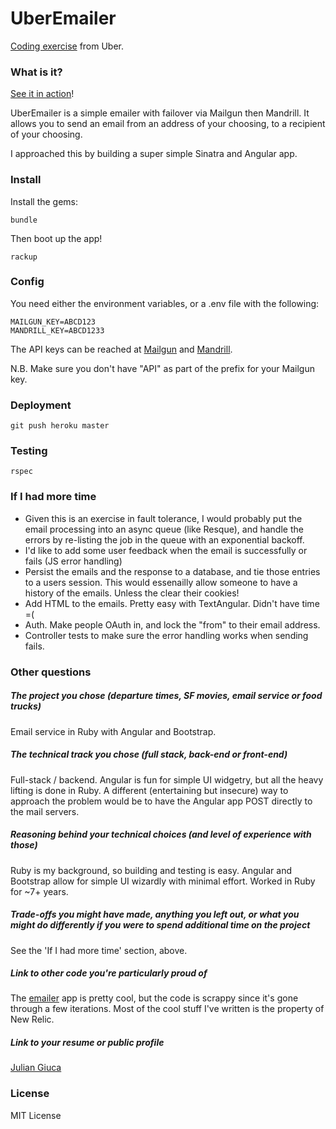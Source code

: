 # UberEmailer
[Coding exercise](https://github.com/uber/coding-challenge-tools) from Uber.

### What is it?
[See it in action](http://uber-emailer.herokuapp.com/)!

UberEmailer is a simple emailer with failover via Mailgun then Mandrill. It allows
you to send an email from an address of your choosing, to a recipient of your
choosing.  

I approached this by building a super simple Sinatra and Angular app.

### Install
Install the gems:
```
bundle
```
Then boot up the app!
```
rackup
```


### Config
You need either the environment variables, or a .env file with the following:
```
MAILGUN_KEY=ABCD123
MANDRILL_KEY=ABCD1233

```
The API keys can be reached at [Mailgun](https://mailgun.com/cp) and
[Mandrill](https://mandrillapp.com/settings).

N.B. Make sure you don't have "API" as part of the prefix for your Mailgun key.

### Deployment
```
git push heroku master
```

### Testing
```
rspec
```

### If I had more time
* Given this is an exercise in fault tolerance, I would probably put the email
processing into an async queue (like Resque), and handle the errors by re-listing
the job in the queue with an exponential backoff.
* I'd like to add some user feedback when the email is successfully or fails (JS error handling)
* Persist the emails and the response to a database, and tie those entries to a users session.
This would essenailly allow someone to have a history of the emails. Unless the clear their cookies!
* Add HTML to the emails. Pretty easy with TextAngular. Didn't have time =(
* Auth. Make people OAuth in, and lock the "from" to their email address.
* Controller tests to make sure the error handling works when sending fails.


### Other questions
##### The project you chose (departure times, SF movies, email service or food trucks)
Email service in Ruby with Angular and Bootstrap.

##### The technical track you chose (full stack, back-end or front-end)
Full-stack / backend. Angular is fun for simple UI widgetry, but all the heavy lifting is done
in Ruby. A different (entertaining but insecure) way to approach the problem would be to have the Angular app
POST directly to the mail servers.

##### Reasoning behind your technical choices (and level of experience with those)
Ruby is my background, so building and testing is easy. Angular and Bootstrap allow for simple
UI wizardly with minimal effort. Worked in Ruby for ~7+ years.

##### Trade-offs you might have made, anything you left out, or what you might do differently if you were to spend additional time on the project
See the 'If I had more time' section, above.

##### Link to other code you're particularly proud of
The [emailer](https://github.com/juliangiuca/emailer) app is pretty cool, but the code is scrappy
since it's gone through a few iterations. Most of the cool stuff I've written is the property of New Relic.

##### Link to your resume or public profile
[Julian Giuca](https://github.com/juliangiuca)

### License
MIT License
